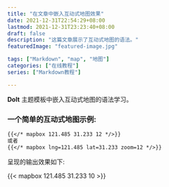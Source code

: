 ```yaml
---
title: "在文章中嵌入互动式地图效果"
date: 2021-12-31T22:54:29+08:00
lastmod: 2021-12-31T23:23:40+08:00
draft: false
description: "这篇文章展示了互动式地图的语法。"
featuredImage: "featured-image.jpg"

tags: ["Markdown", "map", "地图"]
categories: ["在线教程"]
series: ["Markdown教程"]

---
```


**DoIt** 主题模板中嵌入互动式地图的语法学习。

<!--more-->

### 一个简单的互动式地图示例:

```markdown
{{</* mapbox 121.485 31.233 12 */>}}
或者
{{</* mapbox lng=121.485 lat=31.233 zoom=12 */>}}
```
呈现的输出效果如下:

{{< mapbox 121.485 31.233 10 >}}